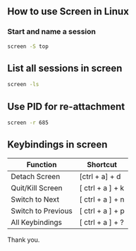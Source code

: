 ## How to use Screen in Linux

### Start and name a session

```bash
screen -S top
```

## List all sessions in screen

```bash
screen -ls
```

## Use PID for re-attachment

```bash
screen -r 685
```

## Keybindings in screen

Function  | Shortcut
------------- | -------------
Detach Screen |	[ctrl + a] + d
Quit/Kill Screen |	[ ctrl + a ] + k
Switch to Next |	[ ctrl + a ] + n
Switch to Previous |	[ ctrl + a ] + p
All Keybindings |	[ ctrl + a ] + ?


Thank you.
